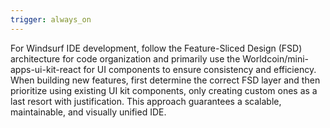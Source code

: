 ```yaml
---
trigger: always_on
---
```


For Windsurf IDE development, follow the Feature-Sliced Design (FSD) architecture for code organization and primarily use the Worldcoin/mini-apps-ui-kit-react for UI components to ensure consistency and efficiency. When building new features, first determine the correct FSD layer and then prioritize using existing UI kit components, only creating custom ones as a last resort with justification. This approach guarantees a scalable, maintainable, and visually unified IDE.

